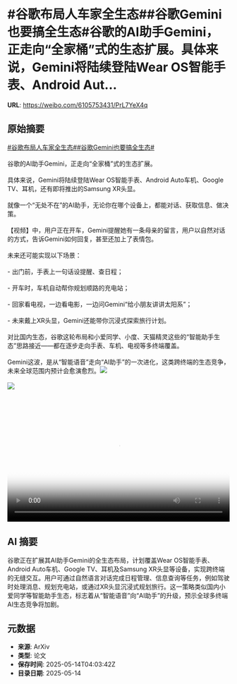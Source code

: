 # #谷歌布局人车家全生态##谷歌Gemini也要搞全生态#谷歌的AI助手Gemini，正走向“全家桶”式的生态扩展。具体来说，Gemini将陆续登陆Wear OS智能手表、Android Aut...

**URL**: https://weibo.com/6105753431/PrL7YeX4q

## 原始摘要

<a href="https://m.weibo.cn/search?containerid=231522type%3D1%26t%3D10%26q%3D%23%E8%B0%B7%E6%AD%8C%E5%B8%83%E5%B1%80%E4%BA%BA%E8%BD%A6%E5%AE%B6%E5%85%A8%E7%94%9F%E6%80%81%23&amp;extparam=%23%E8%B0%B7%E6%AD%8C%E5%B8%83%E5%B1%80%E4%BA%BA%E8%BD%A6%E5%AE%B6%E5%85%A8%E7%94%9F%E6%80%81%23" data-hide=""><span class="surl-text">#谷歌布局人车家全生态#</span></a><a href="https://m.weibo.cn/search?containerid=231522type%3D1%26t%3D10%26q%3D%23%E8%B0%B7%E6%AD%8CGemini%E4%B9%9F%E8%A6%81%E6%90%9E%E5%85%A8%E7%94%9F%E6%80%81%23&amp;extparam=%23%E8%B0%B7%E6%AD%8CGemini%E4%B9%9F%E8%A6%81%E6%90%9E%E5%85%A8%E7%94%9F%E6%80%81%23" data-hide=""><span class="surl-text">#谷歌Gemini也要搞全生态#</span></a><br><br>谷歌的AI助手Gemini，正走向“全家桶”式的生态扩展。<br><br>具体来说，Gemini将陆续登陆Wear OS智能手表、Android Auto车机、Google TV、耳机，还有即将推出的Samsung XR头显。<br><br>就像一个“无处不在”的AI助手，无论你在哪个设备上，都能对话、获取信息、做决策。<br><br>【视频】中，用户正在开车，Gemini提醒她有一条母亲的留言，用户以自然对话的方式，告诉Gemini如何回复，甚至还加上了表情包。<br><br>未来还可能实现以下场景：<br><br>- 出门前，手表上一句话设提醒、查日程；<br><br>- 开车时，车机自动帮你规划顺路的充电站；<br><br>- 回家看电视，一边看电影，一边问Gemini“给小朋友讲讲太阳系”；<br><br>- 未来戴上XR头显，Gemini还能带你沉浸式探索旅行计划。<br><br>对比国内生态，谷歌这轮布局和小爱同学、小度、天猫精灵这些的“智能助手生态”思路接近——都在逐步走向手表、车机、电视等多终端覆盖。<br><br>Gemini这波，是从“智能语音”走向“AI助手”的一次进化，这类跨终端的生态竞争，未来全球范围内预计会愈演愈烈。<img style="" src="https://tvax1.sinaimg.cn/large/006Fd7o3ly1i1euemayfuj30zk0k0jr9.jpg" referrerpolicy="no-referrer"><br><br><img style="" src="https://tvax3.sinaimg.cn/large/006Fd7o3gy1i1eue0ir8bj30ku0brgou.jpg" referrerpolicy="no-referrer"><br><br><br clear="both"><div style="clear: both"></div><video controls="controls" poster="https://tvax1.sinaimg.cn/orj480/006Fd7o3ly1i1euemre5gj30zk0k0abl.jpg" style="width: 100%"><source src="https://f.video.weibocdn.com/o0/6CEBogDJlx08oevtjYy4010412008M780E010.mp4?label=mp4_720p&amp;template=1280x720.25.0&amp;ori=0&amp;ps=1CwnkDw1GXwCQx&amp;Expires=1747198786&amp;ssig=OuIzacRmn0&amp;KID=unistore,video"><source src="https://f.video.weibocdn.com/o0/UsiOIHb6lx08oevta0Vi010412003Ubb0E010.mp4?label=mp4_hd&amp;template=852x480.25.0&amp;ori=0&amp;ps=1CwnkDw1GXwCQx&amp;Expires=1747198786&amp;ssig=xR2G%2FhBMZN&amp;KID=unistore,video"><source src="https://f.video.weibocdn.com/o0/ZAoPSAqGlx08oevsYbU4010412002pj60E010.mp4?label=mp4_ld&amp;template=640x360.25.0&amp;ori=0&amp;ps=1CwnkDw1GXwCQx&amp;Expires=1747198786&amp;ssig=Rv5z3csGwU&amp;KID=unistore,video"><p>视频无法显示，请前往<a href="https://video.weibo.com/show?fid=1034%3A5166159939698724" target="_blank" rel="noopener noreferrer">微博视频</a>观看。</p></video>

## AI 摘要

谷歌正在扩展其AI助手Gemini的全生态布局，计划覆盖Wear OS智能手表、Android Auto车机、Google TV、耳机及Samsung XR头显等设备，实现跨终端的无缝交互。用户可通过自然语言对话完成日程管理、信息查询等任务，例如驾驶时处理消息、规划充电站，或通过XR头显沉浸式规划旅行。这一策略类似国内小爱同学等智能助手生态，标志着从“智能语音”向“AI助手”的升级，预示全球多终端AI生态竞争将加剧。

## 元数据

- **来源**: ArXiv
- **类型**: 论文
- **保存时间**: 2025-05-14T04:03:42Z
- **目录日期**: 2025-05-14
